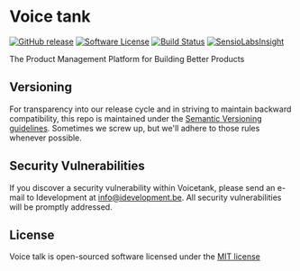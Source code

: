 # Voice tank

[![GitHub release](https://img.shields.io/github/release/idevelopment/voicetank.svg)]()
[![Software License](https://img.shields.io/badge/license-MIT-brightgreen.svg?style=flat)]()
[![Build Status](https://travis-ci.org/idevelopment/voicetank.svg?branch=master)](https://travis-ci.org/idevelopment/voicetank)
[![SensioLabsInsight](https://insight.sensiolabs.com/projects/ee669024-5384-4f53-86be-f8511fa164d1/big.png)](https://insight.sensiolabs.com/projects/ee669024-5384-4f53-86be-f8511fa164d1)

The Product Management Platform for Building Better Products

## Versioning
For transparency into our release cycle and in striving to maintain backward compatibility,
this repo is maintained under the [Semantic Versioning guidelines](http://semver.org/).
Sometimes we screw up, but we'll adhere to those rules whenever possible.

## Security Vulnerabilities

If you discover a security vulnerability within Voicetank,
please send an e-mail to Idevelopment at info@idevelopment.be.
All security vulnerabilities will be promptly addressed.

## License

Voice talk is open-sourced software licensed under the [MIT license](http://opensource.org/licenses/MIT)
